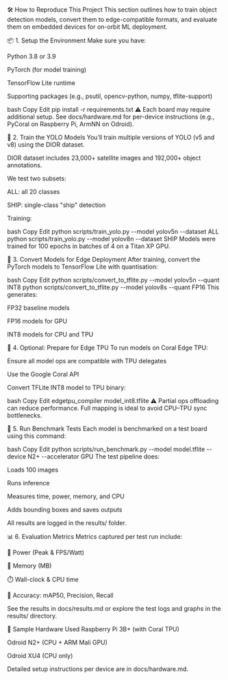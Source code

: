 🛠️ How to Reproduce This Project
This section outlines how to train object detection models, convert them to edge-compatible formats, and evaluate them on embedded devices for on-orbit ML deployment.

📦 1. Setup the Environment
Make sure you have:

Python 3.8 or 3.9

PyTorch (for model training)

TensorFlow Lite runtime

Supporting packages (e.g., psutil, opencv-python, numpy, tflite-support)

bash
Copy
Edit
pip install -r requirements.txt
⚠️ Each board may require additional setup. See docs/hardware.md for per-device instructions (e.g., PyCoral on Raspberry Pi, ArmNN on Odroid).

🧠 2. Train the YOLO Models
You’ll train multiple versions of YOLO (v5 and v8) using the DIOR dataset.

DIOR dataset includes 23,000+ satellite images and 192,000+ object annotations.

We test two subsets:

ALL: all 20 classes

SHIP: single-class "ship" detection

Training:

bash
Copy
Edit
python scripts/train_yolo.py --model yolov5n --dataset ALL
python scripts/train_yolo.py --model yolov8n --dataset SHIP
Models were trained for 100 epochs in batches of 4 on a Titan XP GPU.

🔁 3. Convert Models for Edge Deployment
After training, convert the PyTorch models to TensorFlow Lite with quantisation:

bash
Copy
Edit
python scripts/convert_to_tflite.py --model yolov5n --quant INT8
python scripts/convert_to_tflite.py --model yolov8s --quant FP16
This generates:

FP32 baseline models

FP16 models for GPU

INT8 models for CPU and TPU

🤖 4. Optional: Prepare for Edge TPU
To run models on Coral Edge TPU:

Ensure all model ops are compatible with TPU delegates

Use the Google Coral API

Convert TFLite INT8 model to TPU binary:

bash
Copy
Edit
edgetpu_compiler model_int8.tflite
⚠️ Partial ops offloading can reduce performance. Full mapping is ideal to avoid CPU–TPU sync bottlenecks.

🧪 5. Run Benchmark Tests
Each model is benchmarked on a test board using this command:

bash
Copy
Edit
python scripts/run_benchmark.py --model model.tflite --device N2+ --accelerator GPU
The test pipeline does:

Loads 100 images

Runs inference

Measures time, power, memory, and CPU

Adds bounding boxes and saves outputs

All results are logged in the results/ folder.

📊 6. Evaluation Metrics
Metrics captured per test run include:

🔋 Power (Peak & FPS/Watt)

🧠 Memory (MB)

⏱️ Wall-clock & CPU time

🎯 Accuracy: mAP50, Precision, Recall

See the results in docs/results.md or explore the test logs and graphs in the results/ directory.

📎 Sample Hardware Used
Raspberry Pi 3B+ (with Coral TPU)

Odroid N2+ (CPU + ARM Mali GPU)

Odroid XU4 (CPU only)

Detailed setup instructions per device are in docs/hardware.md.
